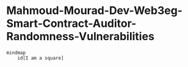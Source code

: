 # Mahmoud-Mourad-Dev-Web3eg-Smart-Contract-Auditor-Randomness-Vulnerabilities


```mermaid
mindmap
    id[I am a square]

```
